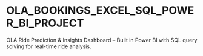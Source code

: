 # OLA_BOOKINGS_EXCEL_SQL_POWER_BI_PROJECT
OLA Ride Prediction &amp; Insights Dashboard – Built in Power BI with SQL query solving for real-time ride analysis.
